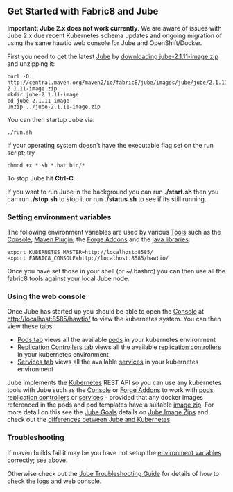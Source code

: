 ## Get Started with Fabric8 and Jube

 **Important: Jube 2.x does not work currently**. We are aware of issues with Jube 2.x due recent Kubernetes schema updates and ongoing migration of using the same hawtio web console for Jube and OpenShift/Docker. 

First you need to get the latest [Jube](jube.html) by [downloading jube-2.1.11-image.zip](http://central.maven.org/maven2/io/fabric8/jube/images/jube/jube/2.1.11/jube-2.1.11-image.zip) and unzipping it:

    curl -O http://central.maven.org/maven2/io/fabric8/jube/images/jube/jube/2.1.11/jube-2.1.11-image.zip
    mkdir jube-2.1.11-image
    cd jube-2.1.11-image
    unzip ../jube-2.1.11-image.zip

You can then startup Jube via:

    ./run.sh

If your operating system doesn't have the executable flag set on the run script; try

    chmod +x *.sh *.bat bin/*

To stop Jube hit **Ctrl-C**.

If you want to run Jube in the background you can run **./start.sh** then you can run **./stop.sh** to stop it or run **./status.sh** to see if its still running.

### Setting environment variables

The following environment variables are used by various [Tools](http://fabric8.io/guide/tools.html) such as the [Console](console.html), [Maven Plugin](http://fabric8.io/guide/mavenPlugin.html), the [Forge Addons](http://fabric8.io/guide/forge.html) and the [java libraries](javaLibraries.html):

    export KUBERNETES_MASTER=http://localhost:8585/
    export FABRIC8_CONSOLE=http://localhost:8585/hawtio/

Once you have set those in your shell (or ~/.bashrc) you can then use all the fabric8 tools against your local Jube node.

### Using the web console

Once Jube has started up you should be able to open the [Console](console.html) at [http://localhost:8585/hawtio/](http://localhost:8585/hawtio/) to view the kubernetes system. You can then view these tabs:

 * [Pods tab](http://localhost:8585/hawtio/kubernetes/pods) views all the available [pods](pods.html) in your kubernetes environment
 * [Replication Controllers tab](http://localhost:8585/hawtio/kubernetes/replicationControllers) views all the available [replication controllers](replicationControllers.html) in your kubernetes environment
 * [Services tab](http://localhost:8585/hawtio/kubernetes/services) views all the available [services](services.html) in your kubernetes environment

Jube implements the [Kubernetes](http://kubernetes.io/) REST API so you can use any kubernetes tools with Jube such as the [Console](console.html) or [Forge Addons](http://fabric8.io/guide/forge.html) to work with [pods](pods.html), [replication controllers](replicationControllers.html) or [services](services.html) - provided that any docker images referenced in the pods and pod templates have a suitable [image zip](http://fabric8.io/jube/imageZips.html). For more detail on this see the [Jube Goals](http://fabric8.io/jube/goals.html) details on [Jube Image Zips](http://fabric8.io/jube/imageZips.html) and check out the [differences between Jube and Kubernetes](http://fabric8.io/jube/differences.html)

### Troubleshooting

If maven builds fail it may be you have not setup the [environment variables](getStartedJube.html#setting-environment-variables) correctly; see above.

Otherwise check out the [Jube Troubleshooting Guide](http://fabric8.io/jube/troubleshooting.html) for details of how to check the logs and web console.
